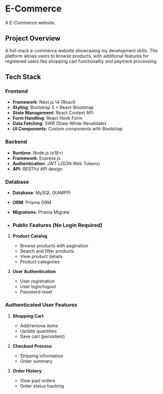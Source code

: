 # E-Commerce
A E-Commerce website.
## Project Overview
A full-stack e-commerce website showcasing my development skills. The platform allows users to browse products, with additional features for registered users like shopping cart functionality and payment processing.

## Tech Stack

### Frontend
- **Framework**: Next.js 14 (React)
- **Styling**: Bootstrap 5 + React-Bootstrap
- **State Management**: React Context API
- **Form Handling**: React Hook Form
- **Data Fetching**: SWR (Stale-While-Revalidate)
- **UI Components**: Custom components with Bootstrap

### Backend
- **Runtime**: Node.js (v18+)
- **Framework**: Express.js
- **Authentication**: JWT (JSON Web Tokens)
- **API**: RESTful API design

### Database
- **Database**: MySQL (XAMPP)
- **ORM**: Prisma ORM
- **Migrations**: Prisma Migrate

- ### Public Features (No Login Required)
1. **Product Catalog**
   - Browse products with pagination
   - Search and filter products
   - View product details
   - Product categories

2. **User Authentication**
   - User registration
   - User login/logout
   - Password reset

### Authenticated User Features
1. **Shopping Cart**
   - Add/remove items
   - Update quantities
   - Save cart (persistent)

2. **Checkout Process**
   - Shipping information
   - Order summary

3. **Order History**
   - View past orders
   - Order status tracking

